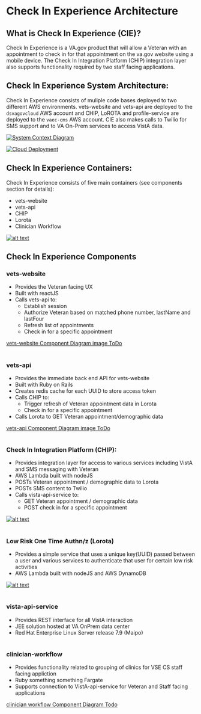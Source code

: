 # Check In Experience Architecture

## What is Check In Experience (CIE)?

Check In Experience is a VA.gov product that will allow a Veteran with an appointment to check in for that appointment on the va.gov website using a mobile device. The Check In Integration Platform (CHIP) integration layer also supports functionality required by two staff facing applications.

## Check In Experience System Architecture:

Check In Experience consists of muliple code bases deployed to two different AWS environments. vets-website and vets-api are deployed to the `dsvagovcloud` AWS account and CHIP, LoROTA and profile-service are deployed to the `vaec-cms` AWS account.  CIE also makes calls to Twilio for SMS support and to VA On-Prem services to access VistA data.

[![System Context Diagram](architecture-diagrams/systemContextDiagram_checkInExp.png "Check In Experience System Context Diagram")](./architecture-diagrams/systemContextDiagram_checkInExp.png)

[![Cloud Deployment](architecture-diagrams/deploymentEnvironments-checkInExp.png "Check In Experience VAEC en")](architecture-diagrams/deploymentEnvironments-checkInExp.png)

## Check In Experience Containers:

Check In Experience consists of five main containers (see components section for details):

- vets-website
- vets-api
- CHIP
- Lorota
- Clinician Workflow

[![alt text](architecture-diagrams/containerDiagram_checkInExp.png "Check In Experience Container Diagram")](./architecture-diagrams/containerDiagram_checkInExp.png)

## Check In Experience Components

### vets-website

- Provides the Veteran facing UX
- Built with reactJS
- Calls vets-api to:
  - Establish session
  - Authorize Veteran based on matched phone number, lastName and lastFour
  - Refresh list of appointments
  - Check in for a specific appointment

[vets-website Component Diagram image ToDo](./todo)

#

### vets-api

- Provides the immediate back end API for vets-website
- Built with Ruby on Rails
- Creates redis cache for each UUID to store access token
- Calls CHIP to:
  - Trigger refresh of Veteran appointment data in Lorota
  - Check in for a specific appointment
- Calls Lorota to GET Veteran appointment/demographic data

[vets-api Component Diagram image ToDo](./todo)

#

### Check In Integration Platform (CHIP):

- Provides integration layer for access to various services including VistA and SMS messaging with Veteran
- AWS Lambda built with nodeJS
- POSTs Veteran appointment / demographic data to Lorota
- POSTs SMS content to Twilio
- Calls vista-api-service to:
  - GET Veteran appointment / demographic data
  - POST check in for a specific appointment

[![alt text](architecture-diagrams/componentDiagram_CHIP_checkInExp.png "CHIP Component Diagram")](./architecture-diagrams/componentDiagram_CHIP_checkInExp.png)

#

### Low Risk One Time Authn/z (Lorota)

- Provides a simple service that uses a unique key(UUID) passed between a user and various services to authenticate that user for certain low risk activities
- AWS Lambda built with nodeJS and AWS DynamoDB

[![alt text](architecture-diagrams/componentDiagram_LOROTA_checkInExp.png "LoROTA Component Diagram")](./architecture-diagrams/componentDiagram_LOROTA_checkInExp.png)

#

### vista-api-service

- Provides REST interface for all VistA interaction
- JEE solution hosted at VA OnPrem data center
- Red Hat Enterprise Linux Server release 7.9 (Maipo)


#

### clinician-workflow

- Provides functionality related to grouping of clinics for VSE CS staff facing appliction
- Ruby something something Fargate
- Supports connection to VistA-api-service for Veteran and Staff facing applications

[clinician workflow Component Diagram Todo](./todo)
